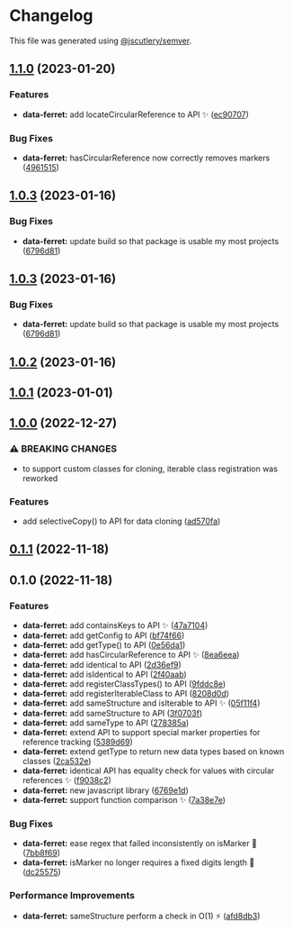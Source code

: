 # Changelog

This file was generated using [@jscutlery/semver](https://github.com/jscutlery/semver).

## [1.1.0](https://github.com/enio-ireland/enio/compare/data-ferret-1.0.3...data-ferret-1.1.0) (2023-01-20)


### Features

* **data-ferret:** add locateCircularReference to API :sparkles: ([ec90707](https://github.com/enio-ireland/enio/commit/ec907074005849780dbf06606139dbc355c40bf2))


### Bug Fixes

* **data-ferret:** hasCircularReference now correctly removes markers ([4961515](https://github.com/enio-ireland/enio/commit/4961515a591ed64bb3ba0e17a2867cb096645c58))

## [1.0.3](https://github.com/enio-ireland/enio/compare/data-ferret-1.0.2...data-ferret-1.0.3) (2023-01-16)


### Bug Fixes

* **data-ferret:** update build so that package is usable my most projects ([6796d81](https://github.com/enio-ireland/enio/commit/6796d81ab57b419de3028fbe07b3d32c3a2802e7))

## [1.0.3](https://github.com/enio-ireland/enio/compare/data-ferret-1.0.2...data-ferret-1.0.3) (2023-01-16)


### Bug Fixes

* **data-ferret:** update build so that package is usable my most projects ([6796d81](https://github.com/enio-ireland/enio/commit/6796d81ab57b419de3028fbe07b3d32c3a2802e7))

## [1.0.2](https://github.com/enio-ireland/enio/compare/data-ferret-1.0.1...data-ferret-1.0.2) (2023-01-16)

## [1.0.1](https://github.com/enio-ireland/enio/compare/data-ferret-1.0.0...data-ferret-1.0.1) (2023-01-01)

## [1.0.0](https://github.com/enio-ireland/enio/compare/data-ferret-0.1.1...data-ferret-1.0.0) (2022-12-27)


### ⚠ BREAKING CHANGES

* to support custom classes for cloning, iterable class registration was reworked

### Features

* add selectiveCopy() to API for data cloning ([ad570fa](https://github.com/enio-ireland/enio/commit/ad570faefc38cd7c6c78f237a91e1543e4c9d3a4))

## [0.1.1](https://github.com/enio-ireland/enio/compare/data-ferret-0.1.0...data-ferret-0.1.1) (2022-11-18)

## 0.1.0 (2022-11-18)


### Features

* **data-ferret:** add containsKeys to API :sparkles: ([47a7104](https://github.com/enio-ireland/enio/commit/47a7104ae7bc55053e51430962dd56c64d78a2f7))
* **data-ferret:** add getConfig to API ([bf74f66](https://github.com/enio-ireland/enio/commit/bf74f664b3a5ba018bf82e694b811de50822a4a0))
* **data-ferret:** add getType() to API ([0e56da1](https://github.com/enio-ireland/enio/commit/0e56da120f0c50b7faa8f35797b602bc4a4f8f01))
* **data-ferret:** add hasCircularReference to API :sparkles: ([8ea6eea](https://github.com/enio-ireland/enio/commit/8ea6eea16cc1a8d14836549ff968c6c01d894252))
* **data-ferret:** add identical to API ([2d36ef9](https://github.com/enio-ireland/enio/commit/2d36ef98aa45599d5c575ec60f9f6c1be571f147))
* **data-ferret:** add isIdentical to API ([2f40aab](https://github.com/enio-ireland/enio/commit/2f40aab45cf071547c26aff75d38522eae9fb645))
* **data-ferret:** add registerClassTypes() to API ([9fddc8e](https://github.com/enio-ireland/enio/commit/9fddc8e498089cc8c87cf70a1235bc959faa1c7d))
* **data-ferret:** add registerIterableClass to API ([8208d0d](https://github.com/enio-ireland/enio/commit/8208d0dcf627d1c0f90bd6c518a287814be86a53))
* **data-ferret:** add sameStructure and isIterable to API :sparkles: ([05f11f4](https://github.com/enio-ireland/enio/commit/05f11f4af98e29e450c8c453bb195a7ba303790c))
* **data-ferret:** add sameStructure to API ([3f0703f](https://github.com/enio-ireland/enio/commit/3f0703f466df6b149bc25a1654a5f9f169eb6b87))
* **data-ferret:** add sameType to API ([278385a](https://github.com/enio-ireland/enio/commit/278385ab210ad70e1689be57a3a4ff2de7b4eba6))
* **data-ferret:** extend API to support special marker properties for reference tracking ([5389d69](https://github.com/enio-ireland/enio/commit/5389d69dad84df8695d76b661321e816eaae3fb6))
* **data-ferret:** extend getType to return new data types based on known classes ([2ca532e](https://github.com/enio-ireland/enio/commit/2ca532e26b2a0befe64e88bb6c1afb6038d6dcf0))
* **data-ferret:** identical API has equality check for values with circular references :sparkles: ([f9038c2](https://github.com/enio-ireland/enio/commit/f9038c20596f82c285cfa3ecc152432e192b5d85))
* **data-ferret:** new javascript library ([6769e1d](https://github.com/enio-ireland/enio/commit/6769e1db96dcbff4fb0370ca20623f48a0152cfb))
* **data-ferret:** support function comparison :sparkles: ([7a38e7e](https://github.com/enio-ireland/enio/commit/7a38e7e2e000c42de5cded5c482cb00ed82bb411))


### Bug Fixes

* **data-ferret:** ease regex that failed inconsistently on isMarker :bug: ([7bb8f69](https://github.com/enio-ireland/enio/commit/7bb8f6956d77d9bc6a5a27883a433b7a4ceced86))
* **data-ferret:** isMarker no longer requires a fixed digits length :bug: ([dc25575](https://github.com/enio-ireland/enio/commit/dc255752843517d8378f1df6964bdf70a8f16729))


### Performance Improvements

* **data-ferret:** sameStructure perform a check in O(1) :zap: ([afd8db3](https://github.com/enio-ireland/enio/commit/afd8db36c7dccfa9f04b25bce7f5e442dfecde71))
